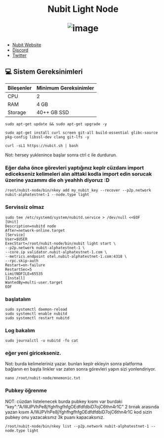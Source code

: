 <h1 align="center"> Nubit Light Node


![image](https://github.com/Core-Node-Team/Testnet-TR/assets/91562185/1c9b1831-2c0f-4ba6-bbb2-1fb75b624001)

</h1>

 * [Nubit Website](https://alpha.nubit.org/#/)<br>
 * [Discord](https://discord.gg/nubit)<br>
 * [Twitter](https://x.com/Nubit_org)<br>



## 💻 Sistem Gereksinimleri
| Bileşenler | Minimum Gereksinimler | 
| ------------ | ------------ |
| CPU |	2|
| RAM	| 4 GB |
| Storage	| 40++ GB SSD |

```
sudo apt-get update && sudo apt-get upgrade -y 
```
```
sudo apt-get install curl screen git-all build-essential glibc-source pkg-config libssl-dev clang git-lfs -y
```
```
curl -sL1 https://nubit.sh | bash
```

Not: hersey yuklenince başlar sonra ctrl c ile durdurun.

### Eğer daha önce görevleri yaptığınız keplr cüzdanı import edicekseniz kelimeleri alın alttaki kodla  import edin sorucak üzerine yazammı die oh yeahhh diyoruz :D

```
/root/nubit-node/bin/nkey add my_nubit_key --recover --p2p.network nubit-alphatestnet-1 --node.type light
```

### Servissiz olmaz

```
sudo tee /etc/systemd/system/nubitd.service > /dev/null <<EOF
[Unit]
Description=nubitd node
After=network-online.target
[Service]
User=$USER
ExecStart=/root/nubit-node/bin/nubit light start \
--p2p.network nubit-alphatestnet-1 \
--core.ip validator.nubit-alphatestnet-1.com \
--metrics.endpoint otel.nubit-alphatestnet-1.com:4318 \
--rpc.skip-auth
Restart=on-failure
RestartSec=5
LimitNOFILE=65535
[Install]
WantedBy=multi-user.target
EOF
```
### başlatalım
```
sudo systemctl daemon-reload
sudo systemctl enable nubitd
sudo systemctl restart nubitd
```
### Log bakalım
```
sudo journalctl -u nubitd -fo cat
```

### eğer yeni giricekseniz.
Not: burda kelimeleriniz yazar. bunları keplr ekleyin sonra platforma bağlanın en başta linkler var zaten sonra görevleri yapın sizi yonlendiriyor.
```
nano /root/nubit-node/mnemonic.txt
```
### Pubkey öğrenme
NOT: cüzdan listelenecek burda pubkey kısmı var burdaki "key":"A/WJPVhPe8jYghfhgfhfgOEdfdfdbiD7ojC6thn4r1C"  2 tırnak arasında yazan kısım A/WJPVhPe8jYghfhgfhfgOEdfdfdbiD7ojC6thn4r1C kod sizin pubkey onu yazacaksınız 3k puanı kapacaksınız.
```
/root/nubit-node/bin/nkey list --p2p.network nubit-alphatestnet-1 --node.type light
```











